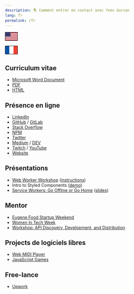 ```yaml
---
description: 🌎 Comment entrer en contact avec Yves Gurcan
lang: fr
permalink: /fr
---
```


<span id="flag">

[![anglais](./assets/images/us-flag.png "Cliquez ici pour la version en anglais.")](./en)

[![français](./assets/images/french-flag.png "Cliquez ici pour la version en français.")](./fr)
</span>

## Curriculum vitae

- [Microsoft Word Document](https://yvesgurcan.com/resume.docx)
- [PDF](https://yvesgurcan.com/resume.pdf)
- [HTML](https://stackoverflow.com/cv/yvesgurcan)

## Présence en ligne

- [LinkedIn](https://www.linkedin.com/in/yvesgurcan/?locale=fr_FR)
- [GitHub](https://github.com/yvesgurcan) / [GitLab](https://gitlab.com/yvesgurcan)
- [Stack Overflow](https://stackoverflow.com/users/11439562/yves-gurcan)
- [NPM](https://www.npmjs.com/~yvesgurcan)
- [Twitter](https://twitter.com/yvesgurcan)
- [Medium](https://medium.com/@yvesgurcan) / [DEV](https://dev.to/yvesgurcan)
- [Twitch](https://www.twitch.tv/yves_gurcan/videos) / [YouTube](https://www.youtube.com/channel/UCmNgbt5GFQfdwPOKaJ-NHYw/videos)
- [Website](https://yvesgurcan.com/)

## Présentations

- [Web Worker Workshop](https://www.meetup.com/Elm-Eug/events/gnzgkryzpbcb/) ([instructions](https://github.com/yvesgurcan/workers/tree/master/workshop))
- Intro to Styled Components ([demo](https://styled.yvesgurcan.com/))
- [Service Workers: Go Offline or Go Home](https://www.meetup.com/eugenewebdevs/events/261941044/) ([slides](https://slides.com/yvesgurcan/sw#/))

## Mentor

- [Eugene Food Startup Weekend](http://communities.techstars.com/usa/eugene/startup-weekend/14837)
- [Women In Tech Week](https://redefiningwomenintech.com/event/women-in-tech-week-oct-21-25)
- [Workshop: API Discovery, Development, and Distribution](https://www.meetup.com/eugenewebdevs/events/260157602/)

## Projects de logiciels libres

- [Web MIDI Player](https://midi.yvesgurcan.com)
- [JavaScript Games](https://games.yvesgurcan.com)

## Free-lance

- [Upwork](https://www.upwork.com/o/profiles/users/~01597447d3d6d1ea57/)
